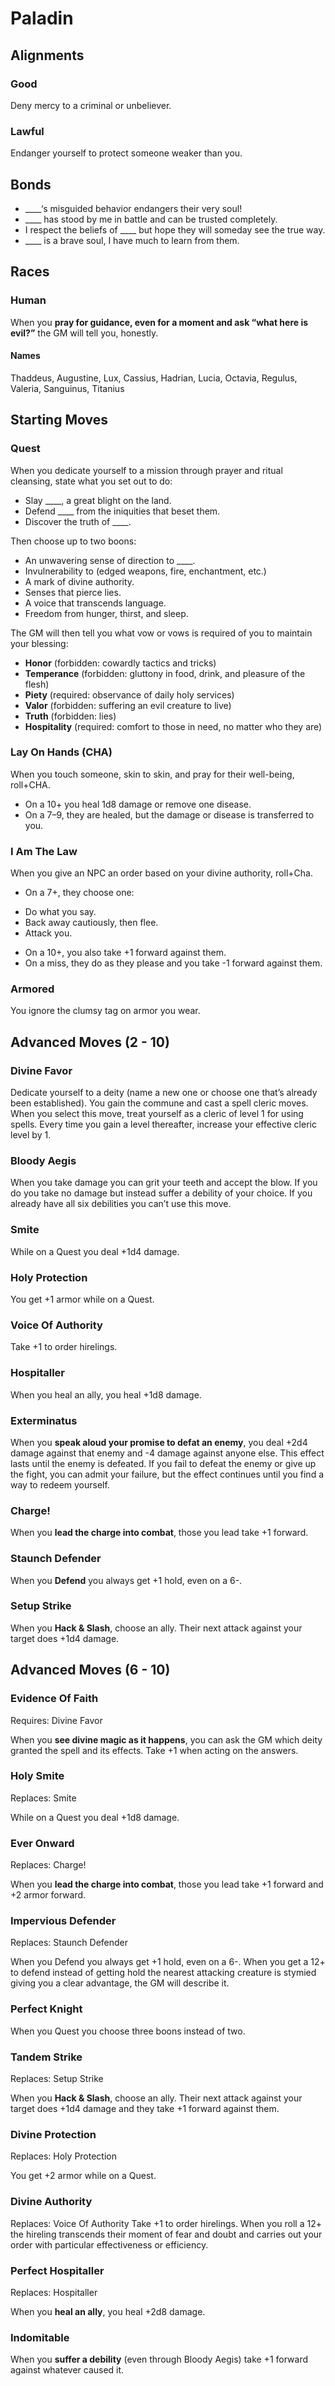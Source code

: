 # Paladin

## Alignments

### Good

Deny mercy to a criminal or unbeliever.

### Lawful

Endanger yourself to protect someone weaker than you.

## Bonds

 * ____‘s misguided behavior endangers their very soul!
 * ____ has stood by me in battle and can be trusted completely.
 * I respect the beliefs of ____ but hope they will someday see the true way.
 * ____ is a brave soul, I have much to learn from them.

## Races

### Human

When you **pray for guidance, even for a moment and ask “what here is evil?”** the GM will tell you, honestly.

#### Names

Thaddeus, Augustine, Lux, Cassius, Hadrian, Lucia, Octavia, Regulus, Valeria, Sanguinus, Titanius

## Starting Moves

### Quest 

When you dedicate yourself to a mission through prayer and ritual cleansing, state what you set out to do:

 * Slay ____, a great blight on the land. 
 * Defend ____ from the iniquities that beset them.
 * Discover the truth of ____.

Then choose up to two boons: 
 * An unwavering sense of direction to ____. 
 * Invulnerability to (edged weapons, fire, enchantment, etc.)
 * A mark of divine authority.
 * Senses that pierce lies.
 * A voice that transcends language.
 * Freedom from hunger, thirst, and sleep.

The GM will then tell you what vow or vows is required of you to maintain your blessing:

 * **Honor** (forbidden: cowardly tactics and tricks)
 * **Temperance** (forbidden: gluttony in food, drink, and pleasure of the flesh)
 * **Piety** (required: observance of daily holy services)
 * **Valor** (forbidden: suffering an evil creature to live)
 * **Truth** (forbidden: lies)
 * **Hospitality** (required: comfort to those in need, no matter who they are)

### Lay On Hands (CHA)

When you touch someone, skin to skin, and pray for their well-being, roll+CHA.

 * On a 10+ you heal 1d8 damage or remove one disease. 
 * On a 7–9, they are healed, but the damage or disease is transferred to you.

### I Am The Law

When you give an NPC an order based on your divine authority, roll+Cha. 

 * On a 7+, they choose one: 
  - Do what you say. 
  - Back away cautiously, then flee. 
  - Attack you. 
 * On a 10+, you also take +1 forward against them. 
 * On a miss, they do as they please and you take -1 forward against them.

### Armored

You ignore the clumsy tag on armor you wear.

## Advanced Moves (2 - 10)

### Divine Favor 

Dedicate yourself to a deity (name a new one or choose one that’s already been established). You gain the commune and cast a spell cleric moves. When you select this move, treat yourself as a cleric of level 1 for using spells. Every time you gain a level thereafter, increase your effective cleric level by 1. 

### Bloody Aegis 

When you take damage you can grit your teeth and accept the blow. If you do you take no damage but instead suffer a debility of your choice. If you already have all six debilities you can’t use this move. 

### Smite 

While on a Quest you deal +1d4 damage. 

### Holy Protection 

You get +1 armor while on a Quest. 

### Voice Of Authority 

Take +1 to order hirelings.

### Hospitaller 

When you heal an ally, you heal +1d8 damage. 

### Exterminatus 

When you **speak aloud your promise to defat an enemy**, you deal +2d4 damage against that enemy and -4 damage against anyone else. This effect lasts until the enemy is defeated. If you fail to defeat the enemy or give up the fight, you can admit your failure, but the effect continues until you find a way to redeem yourself. 

### Charge! 

When you **lead the charge into combat**, those you lead take +1 forward. 

### Staunch Defender 

When you **Defend** you always get +1 hold, even on a 6-. 

### Setup Strike 

When you **Hack & Slash**, choose an ally. Their next attack against your target does +1d4 damage.

## Advanced Moves (6 - 10)

### Evidence Of Faith 

Requires: Divine Favor 

When you **see divine magic as it happens**, you can ask the GM which deity granted the spell and its effects. Take +1 when acting on the answers. 

### Holy Smite 

Replaces: Smite 

While on a Quest you deal +1d8 damage. 

### Ever Onward 

Replaces: Charge! 

When you **lead the charge into combat**, those you lead take +1 forward and +2 armor forward. 

### Impervious Defender 

Replaces: Staunch Defender 

When you Defend you always get +1 hold, even on a 6-. When you get a 12+ to defend instead of getting hold the nearest attacking creature is stymied giving you a clear advantage, the GM will describe it. 

### Perfect Knight 

When you Quest you choose three boons instead of two.

### Tandem Strike 

Replaces: Setup Strike 

When you **Hack & Slash**, choose an ally. Their next attack against your target does +1d4 damage and they take +1 forward against them. 

### Divine Protection 

Replaces: Holy Protection 

You get +2 armor while on a Quest. 

### Divine Authority 

Replaces: Voice Of Authority Take +1 to order hirelings. When you roll a 12+ the hireling transcends their moment of fear and doubt and carries out your order with particular effectiveness or efficiency. 

### Perfect Hospitaller 

Replaces: Hospitaller 

When you **heal an ally**, you heal +2d8 damage. 

### Indomitable 

When you **suffer a debility** (even through Bloody Aegis) take +1 forward against whatever caused it.

